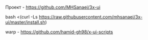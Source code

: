 Проект - https://github.com/MHSanaei/3x-ui

bash <(curl -Ls https://raw.githubusercontent.com/mhsanaei/3x-ui/master/install.sh)

warp - https://github.com/hamid-gh98/x-ui-scripts
